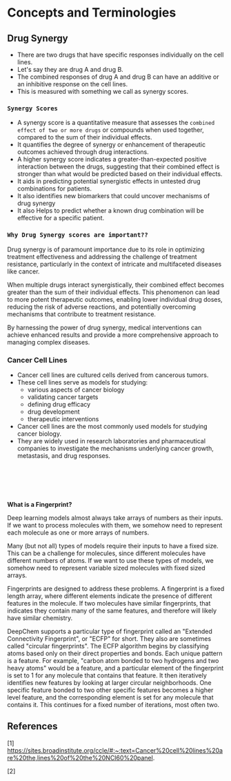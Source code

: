 # **Concepts and Terminologies**

## **Drug Synergy**
- There are two drugs that have specific responses individually on the cell lines. 
- Let's say they are drug A and drug B. 
- The combined responses of drug A and drug B can have an additive or an inhibitive response on the cell lines.
- This is measured with something we call as synergy scores.


### **`Synergy Scores`**
- A synergy score is a quantitative measure that assesses the `combined effect of two or more drugs` or compounds when used together, compared to the sum of their individual effects.
- It quantifies the degree of synergy or enhancement of therapeutic outcomes achieved through drug interactions.
- A higher synergy score indicates a greater-than-expected positive interaction between the drugs, suggesting that their combined effect is stronger than what would be predicted based on their individual effects.
- It aids in predicting potential synergistic effects in untested drug combinations for patients.
- It also identifies new biomarkers that could uncover mechanisms of drug synergy 
- It also Helps to predict whether a known drug combination will be effective for a specific patient.

### **`Why Drug Synergy scores are important??`**
Drug synergy is of paramount importance due to its role in optimizing treatment effectiveness and addressing the challenge of treatment resistance, particularly in the context of intricate and multifaceted diseases like cancer. 

When multiple drugs interact synergistically, their combined effect becomes greater than the sum of their individual effects. This phenomenon can lead to more potent therapeutic outcomes, enabling lower individual drug doses, reducing the risk of adverse reactions, and potentially overcoming mechanisms that contribute to treatment resistance. 

By harnessing the power of drug synergy, medical interventions can achieve enhanced results and provide a more comprehensive approach to managing complex diseases.



### **Cancer Cell Lines**

- Cancer cell lines are cultured cells derived from cancerous tumors.
- These cell lines serve as models for studying: 
    - various aspects of cancer biology
    - validating cancer targets
    - defining drug efficacy 
    - drug development
    - therapeutic interventions
- Cancer cell lines are the most commonly used models for studying cancer biology. 
- They are widely used in research laboratories and pharmaceutical companies to investigate the mechanisms underlying cancer growth, metastasis, and drug responses.


<br><br><br><br>

 **What is a Fingerprint?**

Deep learning models almost always take arrays of numbers as their inputs. If we want to process molecules with them, we somehow need to represent each molecule as one or more arrays of numbers.

Many (but not all) types of models require their inputs to have a fixed size. This can be a challenge for molecules, since different molecules have different numbers of atoms. If we want to use these types of models, we somehow need to represent variable sized molecules with fixed sized arrays.

Fingerprints are designed to address these problems. A fingerprint is a fixed length array, where different elements indicate the presence of different features in the molecule. If two molecules have similar fingerprints, that indicates they contain many of the same features, and therefore will likely have similar chemistry.

DeepChem supports a particular type of fingerprint called an "Extended Connectivity Fingerprint", or "ECFP" for short. They also are sometimes called "circular fingerprints". The ECFP algorithm begins by classifying atoms based only on their direct properties and bonds. Each unique pattern is a feature. For example, "carbon atom bonded to two hydrogens and two heavy atoms" would be a feature, and a particular element of the fingerprint is set to 1 for any molecule that contains that feature. It then iteratively identifies new features by looking at larger circular neighborhoods. One specific feature bonded to two other specific features becomes a higher level feature, and the corresponding element is set for any molecule that contains it. This continues for a fixed number of iterations, most often two.




## References
[1] https://sites.broadinstitute.org/ccle/#:~:text=Cancer%20cell%20lines%20are%20the,lines%20of%20the%20NCI60%20panel.

[2]